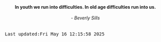 
<div align="center"><b><span>In youth we run into difficulties. In old age difficulties run into us. </span></b><br><br><i> - Beverly Sills</i></div>
<br><br><kbd>Last updated:Fri May 16 12:15:58 2025</kbd>